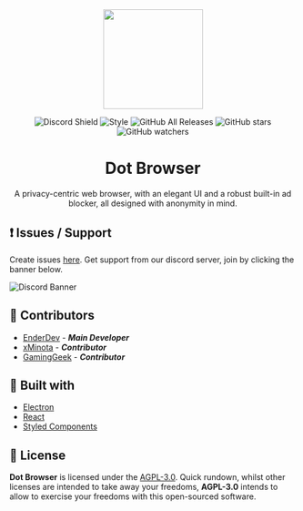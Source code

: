 <div align="center">

<img src="https://dothq.co/icons/icon-512x512.png?v=f3e04e5f5766553f1f43dc036755e4a" height="175" length="175">

![Discord Shield](https://discordapp.com/api/guilds/525056817399726102/widget.png?style=shield) ![Style](https://img.shields.io/badge/style-%F0%9F%92%85%20styled--components-ff69b4) ![GitHub All Releases](https://img.shields.io/github/downloads/dothq/browser/total?color=black) ![GitHub stars](https://img.shields.io/github/stars/dothq/browser?style=social) ![GitHub watchers](https://img.shields.io/github/watchers/dothq/browser?style=social)

# Dot Browser
A privacy-centric web browser, with an elegant UI and a robust built-in ad blocker, all designed with anonymity in mind.

</div>

## ❗ Issues / Support
Create issues [here](https://github.com/dothq/browser/issues/new). Get support from our discord server, join by clicking the banner below.

![Discord Banner](https://discordapp.com/api/guilds/525056817399726102/widget.png?style=banner2)

## 🤝 Contributors
- [EnderDev](https://github.com/EnderDev) - ***Main Developer***
- [xMinota](https://github.com/xMinota) - ***Contributor***
- [GamingGeek](https://github.com/GamingGeek) - ***Contributor***

## 🧱 Built with
- [Electron](https://www.electronjs.org/)
- [React](https://reactjs.org)
- [Styled Components](https://styled-components.com/)

## 📜 License
**Dot Browser** is licensed under the [AGPL-3.0](https://opensource.org/licenses/AGPL-3.0). Quick rundown, whilst other licenses are intended to take away your freedoms, **AGPL-3.0** intends to allow to exercise your freedoms with this open-sourced software.
